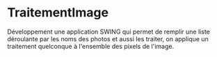 # TraitementImage
Développement une application SWING qui permet de remplir une liste déroulante par les noms des photos et 
aussi les traiter, on applique un traitement quelconque à l'ensemble des pixels de l'image.

